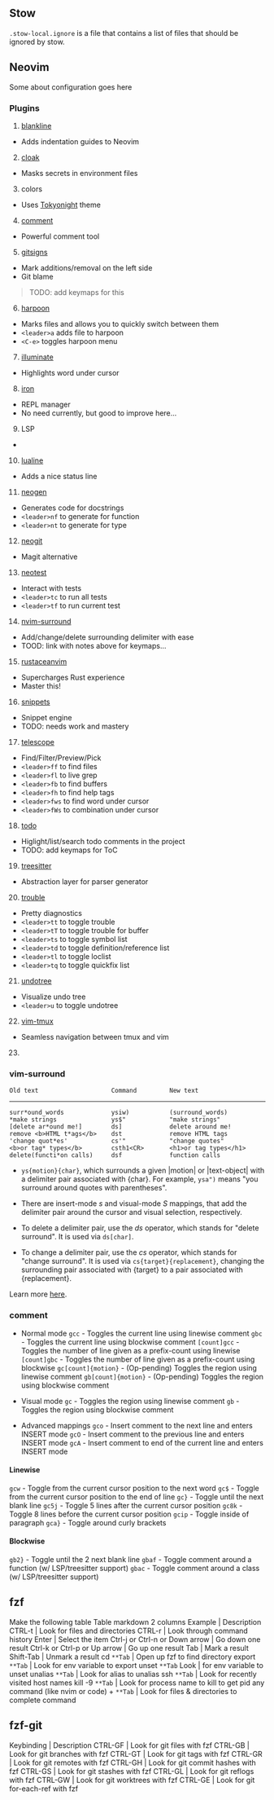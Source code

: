 ## Stow
`.stow-local.ignore` is a file that contains a list of files that should be ignored by stow.
## Neovim

Some about configuration goes here

### Plugins

1. [blankline](https://github.com/lukas-reineke/indent-blankline.nvim)
 - Adds indentation guides to Neovim
2. [cloak](https://github.com/laytan/cloak.nvim?tab=readme-ov-file)
 - Masks secrets in environment files
3. colors
 - Uses [Tokyonight](https://github.com/folke/tokyonight.nvim) theme
4. [comment](https://github.com/numToStr/Comment.nvim)
 - Powerful comment tool
5. [gitsigns](https://github.com/lewis6991/gitsigns.nvim)
 - Mark additions/removal on the left side
 - Git blame
 >TODO: add keymaps for this
6. [harpoon](https://github.com/ThePrimeagen/harpoon/tree/harpoon2)
 - Marks files and allows you to quickly switch between them
 - `<leader>a` adds file to harpoon
 - `<C-e>` toggles harpoon menu
7. [illuminate](https://github.com/RRethy/vim-illuminate)
 - Highlights word under cursor
8. [iron](https://github.com/Vigemus/iron.nvim)
 - REPL manager
 - No need currently, but good to improve here...
9. LSP
 -
10. [lualine](https://github.com/nvim-lualine/lualine.nvim)
 - Adds a nice status line
11. [neogen](https://github.com/danymat/neogen)
 - Generates code for docstrings
 - `<leader>nf` to generate for function
 - `<leader>nt` to generate for type
12. [neogit](https://github.com/NeogitOrg/neogit)
 - Magit alternative
13. [neotest](https://github.com/nvim-neotest/neotest)
 - Interact with tests
 - `<leader>tc` to run all tests
 - `<leader>tf` to run current test
14. [nvim-surround](https://github.com/kylechui/nvim-surround)
 - Add/change/delete surrounding delimiter with ease
 - TOOD: link with notes above for keymaps...
15. [rustaceanvim](https://github.com/mrcjkb/rustaceanvim)
 - Supercharges Rust experience
 - Master this!
16. [snippets](https://github.com/L3MON4D3/LuaSnip)
 - Snippet engine
 - TODO: needs work and mastery
17. [telescope](https://github.com/nvim-telescope/telescope.nvim)
 - Find/Filter/Preview/Pick
 - `<leader>ff` to find files
 - `<leader>fl` to live grep
 - `<leader>fb` to find buffers
 - `<leader>fh` to find help tags
 - `<leader>fws` to find word under cursor
 - `<leader>fWs` to combination under cursor
18. [todo](https://github.com/folke/todo-comments.nvim)
 - Higlight/list/search todo comments in the project
 - TODO: add keymaps for ToC
19. [treesitter](https://github.com/nvim-treesitter/nvim-treesitter)
 - Abstraction layer for parser generator
20. [trouble](https://github.com/folke/trouble.nvim)
 - Pretty diagnostics
 - `<leader>tt` to toggle trouble
 - `<leader>tT` to toggle trouble for buffer
 - `<leader>ts` to toggle symbol list
 - `<leader>td` to toggle definition/reference list
 - `<leader>tl` to toggle loclist
 - `<leader>tq` to toggle quickfix list
21. [undotree](https://github.com/mbbill/undotree)
 - Visualize undo tree
 - `<leader>u` to toggle undotree
22. [vim-tmux](https://github.com/christoomey/vim-tmux-navigator)
 - Seamless navigation between tmux and vim
23.



### vim-surround
    Old text                    Command         New text
--------------------------------------------------------------------------------
    surr*ound_words             ysiw)           (surround_words)
    *make strings               ys$"            "make strings"
    [delete ar*ound me!]        ds]             delete around me!
    remove <b>HTML t*ags</b>    dst             remove HTML tags
    'change quot*es'            cs'"            "change quotes"
    <b>or tag* types</b>        csth1<CR>       <h1>or tag types</h1>
    delete(functi*on calls)     dsf             function calls

- `ys{motion}{char}`, which surrounds a given |motion| or |text-object| with a
delimiter pair associated with {char}. For example, `ysa")` means "you surround
around quotes with parentheses".

- There are insert-mode *<C-g>s* and visual-mode *S* mappings, that
add the delimiter pair around the cursor and visual selection, respectively.

- To delete a delimiter pair, use the *ds* operator, which stands for "delete
surround". It is used via `ds[char]`.

- To change a delimiter pair, use the *cs* operator, which stands for "change
surround". It is used via `cs{target}{replacement}`, changing the surrounding
pair associated with {target} to a pair associated with {replacement}.

Learn more [here](https://github.com/kylechui/nvim-surround/blob/main/doc/nvim-surround.txt_).

### comment
- Normal mode
`gcc` - Toggles the current line using linewise comment
`gbc` - Toggles the current line using blockwise comment
`[count]gcc` - Toggles the number of line given as a prefix-count using linewise
`[count]gbc` - Toggles the number of line given as a prefix-count using blockwise
`gc[count]{motion}` - (Op-pending) Toggles the region using linewise comment
`gb[count]{motion}` - (Op-pending) Toggles the region using blockwise comment
- Visual mode
`gc` - Toggles the region using linewise comment
`gb` - Toggles the region using blockwise comment

- Advanced mappings
`gco` - Insert comment to the next line and enters INSERT mode
`gcO` - Insert comment to the previous line and enters INSERT mode
`gcA` - Insert comment to end of the current line and enters INSERT mode
#### Linewise

`gcw` - Toggle from the current cursor position to the next word
`gc$` - Toggle from the current cursor position to the end of line
`gc}` - Toggle until the next blank line
`gc5j` - Toggle 5 lines after the current cursor position
`gc8k` - Toggle 8 lines before the current cursor position
`gcip` - Toggle inside of paragraph
`gca}` - Toggle around curly brackets

#### Blockwise

`gb2}` - Toggle until the 2 next blank line
`gbaf` - Toggle comment around a function (w/ LSP/treesitter support)
`gbac` - Toggle comment around a class (w/ LSP/treesitter support)

## fzf
Make the following table
Table markdown 2 columns
Example | Description
CTRL-t |	Look for files and directories
CTRL-r |	Look through command history
Enter  |	Select the item
Ctrl-j or Ctrl-n or Down arrow |	Go down one result
Ctrl-k or Ctrl-p or Up arrow |	Go up one result
Tab |	Mark a result
Shift-Tab |	Unmark a result
cd `**Tab` |	Open up fzf to find directory
export `**Tab` |	Look for env variable to export
unset `**Tab`	Look | for env variable to unset
unalias `**Tab` |	Look for alias to unalias
ssh `**Tab` |	Look for recently visited host names
kill -9 `**Tab` | Look for process name to kill to get pid
any command (like nvim or code) + `**Tab` |	Look for files & directories to complete command

<!-- TODO: automate installing the following
    fd
    fzf-git
     - git clone to the $HOME
    bat

-->
## fzf-git
Keybinding |	Description
CTRL-GF | 	Look for git files with fzf
CTRL-GB | 	Look for git branches with fzf
CTRL-GT | 	Look for git tags with fzf
CTRL-GR | 	Look for git remotes with fzf
CTRL-GH | 	Look for git commit hashes with fzf
CTRL-GS | 	Look for git stashes with fzf
CTRL-GL | 	Look for git reflogs with fzf
CTRL-GW | 	Look for git worktrees with fzf
CTRL-GE | 	Look for git for-each-ref with fzf
